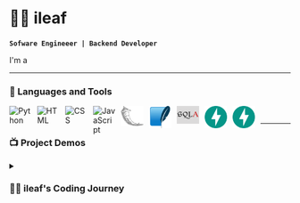 # 🏄‍♂️ ileaf

**`Sofware Engineeer | Backend Developer `**

I'm a 


---

### 🧰 Languages and Tools
<img align="left" alt="Python" width="40px" style="padding-right:10px;" src="https://cdn.jsdelivr.net/gh/devicons/devicon/icons/python/python-plain.svg" />
<img align="left" alt="HTML" width="40px" style="padding-right:10px;" src="https://cdn.jsdelivr.net/gh/devicons/devicon/icons/html5/html5-plain.svg" />
<img align="left" alt="CSS" width="40px" style="padding-right:10px;" src="https://cdn.jsdelivr.net/gh/devicons/devicon/icons/css3/css3-plain.svg" />
<img align="left" alt="JavaScript" width="40px" style="padding-right:10px;" src="https://cdn.jsdelivr.net/gh/devicons/devicon/icons/javascript/javascript-plain.svg" />
<img align="left" alt="Flask" width="40px" style="padding-right:10px;" src="static/flask-original-inverted.png" />
<img align="left" alt="Sqlite" width="40px" style="padding-right:10px;" src="static/sqlite-original.svg" />
<img align="left" alt="SQAlchemy" width="40px" style="padding-right:10px;" src="static/sqlalchemy-with-background.png" />
<img align="left" alt="FastAPI" width="40px" style="padding-right:10px;" src="static/fastapi-original.svg" />

<img align="left" alt="FastAPI" width="40px" style="padding-right:10px;" src="static/fastapi-original.svg" />
<br />


---

### 📺 Project Demos

<!-- BEGIN YOUTUBE-CARDS -->

<!-- END YOUTUBE-CARDS -->






<details>
 <summary><h3>👨‍💻 ileaf's Coding Journey</h3></summary>

[website]: https://
[Linkedin]: 